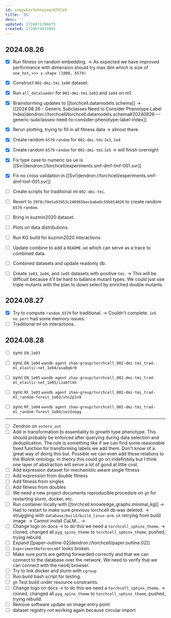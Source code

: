 ```yaml
---
id: xnqyw5xv3ehhaieqrd7hlo9
title: '35'
desc: ''
updated: 1724871286675
created: 1724674431881
---
```

## 2024.08.26

- [x] Run fitness on random embedding. → As expected we have improved performance with dimension should try max dim which is size of `one_hot`, `>>> x.shape (1000, 6579)`
- [x] Construct `002-dmi-tmi` `1e06` dataset.
- [x] Run `all_dataloader` for `002-dmi-tmi` `1e03` and `1e04` on m1.
- [x] Brainstorming updates to [[torchcell.datamodels.schema]] → [[2024.08.26 - Generic Subclasses Need to Consider Phenotype Label Index|dendron://torchcell/torchcell.datamodels.schema#20240826---generic-subclasses-need-to-consider-phenotype-label-index]]
- [x] Rerun plotting, trying to fill in all fitness data → almost there.
- [x] Create random `6579` `random` for `002-dmi-tmi` `1e3`, `1e4`
- [x] Create random `6579` `random` for `002-dmi-tmi` `1e5` → will finish overnight
- [x] Fix type case to numeric iss ue is [[Svr|dendron://torchcell/experiments.smf-dmf-tmf-001.svr]]
- [x] Fix no cross validation in [[Svr|dendron://torchcell/experiments.smf-dmf-tmf-001.svr]]

- [ ] Create scripts for traditional ml `002-dmi-tmi`.

- [ ] Revert to `39f8c79e5a93953c240965becba6e0c59bb54026` to create random `6579` `random`.

- [ ] Bring in kuzmin2020 dataset.
- [ ] Plots on data distributions.
- [ ] Run KG build for kuzmin2020 interactions
- [ ] Update combine to add a `README.md` which can serve as a trace to combined data.
- [ ] Combined datasets and update readonly db.

- [ ] Create `1e03`, `1e04`, and `1e05` datasets with positive `tmi`. → This will be difficult because it'll be hard to balance mutant types. We could just use triple mutants with the plan to down select by enriched double mutants.

## 2024.08.27

- [x] Try to compute `random_6579` for traditional. → Couldn't complete. `1e5` `no_pert` had some memory issues.
- [ ] Traditional ml on interactions.

## 2024.08.28

- [ ] sync `EN_1e03`
- [ ] sync `EN_1e04` `wandb agent zhao-group/torchcell_002-dmi-tmi_trad-ml_elastic-net_1e04/asa0q6r0`

- [ ] sync `EN_1e05` `wandb agent zhao-group/torchcell_002-dmi-tmi_trad-ml_elastic-net_1e05/izabflkh`

- [ ] sync `RF_1e03` `wandb agent zhao-group/torchcell_002-dmi-tmi_trad-ml_random-forest_1e03/vhs2p1n9`
- [ ] sync `RF_1e04` `wandb agent zhao-group/torchcell_002-dmi-tmi_trad-ml_random-forest_1e04/sez2oogq`

***

- [ ] Zendron on `zotero_out`
- [ ] Add in transformation to essentiality to growth type phenotype. This should probably be enforced after querying during data selection and deduplication. The rule is something like if we can find some reasonable fixed function for transforming labels we add them. Don't know of a great way of doing this but. Possible we can even add these relations to the Biolink ontology. In theory this could go on indefinitely but I think one layer of abstraction will serve a lot of good at little cost.
- [ ] Add expression dataset for mechanistic aware single fitness
- [ ] Add expression from double fitness
- [ ] Add fitness from singles
- [ ] Add fitness from doubles
- [ ] We need a new project documents reproducible procedure on `gh` for restarting slurm, docker, etc.
- [ ] Run container locally with [[torchcell.knowledge_graphs.minimal_kg]] → Had to restart to make sure previous torchcell db was deleted. → struggling with `database/build/build_linux-arm.sh` retrying from build image. → Cannot install CaLM... →
- [ ] Change logo on docs → to do this we need a `torchcell_sphinx_theme`. → cloned, changed all `pyg_spinx_theme` to `torchcell_sphinx_theme`, pushed, trying rebuild.
- [ ] Expand [[paper-outline-02|dendron://torchcell/paper.outline.02]]
- [ ] `ExperimentReferenceOf` looks broken.
- [ ] Make sure ports are getting forwarded correctly and that we can connect to the database over the network. We need to verify that we can connect with the neo4j browser.
- [ ] Try to link docker and slurm with `cgroup`
- [ ] Run build bash script for testing.
- [ ] `gh` Test build under resource constraints.
- [ ] Change logo on docs → to do this we need a `torchcell_sphinx_theme`. → cloned, changed all `pyg_spinx_theme` to `torchcell_sphinx_theme`, pushed, trying rebuild.
- [ ] Remove software update on image entry point
- [ ] dataset registry not working again because circular import
